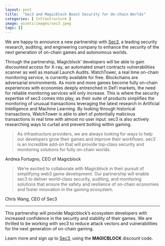 ```yaml
---
layout: post
title:  "Sec3 and Magicblock Boost Security for On-chain Worlds"
categories: [ Infrastructure ]
image: assets/images/sec3.jpeg
tags: []
---
```

We are happy to announce a new partnership with [Sec3](https://www.sec3.dev/#magicblock), a leading security research, auditing, and engineering company to enhance the security of the next generation of on-chain games and autonomous worlds.

Through the partnership, Magicblock’ developers will be able to gain discounted access for X-ray, an automated smart contracts vulnerabilities scanner as well as manual Launch Audits. WatchTower, a real time on-chain monitoring service, is currently available for free. Blockchains are adversarial environments. As more and more games become fully on-chain experiences with economies deeply entrenched in DeFi markets, the need for reliable monitoring services will only increase. This is where the security expertise of sec3 comes into play, as their suite of products simplifies the monitoring of unusual transactions leveraging the latest research in Artificial Intelligence and Machine Learning. By looking through historical transactions, WatchTower is able to alert of potentially malicious transactions in real time with almost no user input. sec3 is also actively researching ways to curtail and prevent botting within gaming.

> As infrastructure providers, we are always looking for ways to help our developers grow their games and improve their workflows. sec3 is an incredible add-on that will provide top-class security and monitoring solutions for fully on-chain worlds.

Andrea Fortugno, CEO of Magicblock 

> We’re excited to collaborate with Magicblock in their pursuit of simplifying web3 game development. Our partnership will enable sec3 to deliver world-class security, auditing, and monitoring solutions that ensure the safety and resilience of on-chain economies and foster innovation in the gaming ecosystem.

Chris Wang, CEO of Sec3

----


This partnership will provide Magicblock’s ecosystem developers with increased confidence in the security and stability of their games. We are thrilled to be working with sec3 to reduce attack vectors and vulnerabilities for the next generation of on-chain gaming.

Learn more and sign up to [Sec3](https://www.sec3.dev/#magicblock), using the <b>MAGICBLOCK</b> discount code.